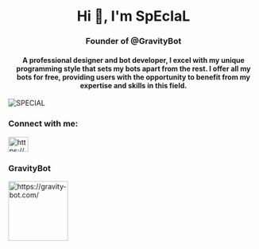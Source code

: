 <h1 align="center">Hi 👋, I'm SpEcIaL</h1>
<h3 align="center">Founder of @GravityBot </h3>
<h4 align="center">A professional designer and bot developer, I excel with my unique programming style that sets my bots apart from the rest. I offer all my bots for free, providing users with the opportunity to benefit from my expertise and skills in this field. </h4>

<p align="left"> <img src="https://komarev.com/ghpvc/?username=iryodev&label=Profile%20views&color=e7a917&style=flat" alt="SPECIAL" /> </p>

<h3 align="left">Connect with me:</h3>
<p align="left">
<a href="https://discord.gg/specialdev" target="blank">
  <img align="center" src="https://raw.githubusercontent.com/rahuldkjain/github-profile-readme-generator/master/src/images/icons/Social/discord.svg" alt="https://discord.gg/specialdev" height="30" width="40" />
</a>
</p>


<table>
<h3 align="left">GravityBot</h3>
<a href="https://gravity-bot.com/" target="blank">
  <img align="center" src="https://cdn.discordapp.com/attachments/1143986052252573817/1292818813275996231/gravity-512px-dark-profile-picture.png?ex=67051ed8&is=6703cd58&hm=543e97f9cace84bc6c4a7f0238cb35e7aa0f3f1a6ef1d7e8ce3074bd13d0adcb&" alt="https://gravity-bot.com/" height="120" width="120" />
</a>
</p>
</table>
 

